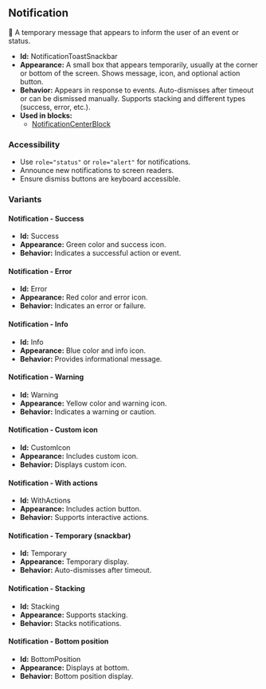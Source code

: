 ## Notification
🔔 A temporary message that appears to inform the user of an event or status.
- **Id:** NotificationToastSnackbar
- **Appearance:** A small box that appears temporarily, usually at the corner or bottom of the screen. Shows message, icon, and optional action button.
- **Behavior:** Appears in response to events. Auto-dismisses after timeout or can be dismissed manually. Supports stacking and different types (success, error, etc.).
- **Used in blocks:**
  - [NotificationCenterBlock](../blocks/NotificationCenterBlock.md)
### Accessibility
- Use `role="status"` or `role="alert"` for notifications.
- Announce new notifications to screen readers.
- Ensure dismiss buttons are keyboard accessible.

### Variants
#### Notification - **Success**
- **Id:** Success
- **Appearance:** Green color and success icon.
- **Behavior:** Indicates a successful action or event.
#### Notification - **Error**
- **Id:** Error
- **Appearance:** Red color and error icon.
- **Behavior:** Indicates an error or failure.
#### Notification - **Info**
- **Id:** Info
- **Appearance:** Blue color and info icon.
- **Behavior:** Provides informational message.
#### Notification - **Warning**
- **Id:** Warning
- **Appearance:** Yellow color and warning icon.
- **Behavior:** Indicates a warning or caution.
#### Notification - **Custom icon**
- **Id:** CustomIcon
- **Appearance:** Includes custom icon.
- **Behavior:** Displays custom icon.
#### Notification - **With actions**
- **Id:** WithActions
- **Appearance:** Includes action button.
- **Behavior:** Supports interactive actions.
#### Notification - **Temporary (snackbar)**
- **Id:** Temporary
- **Appearance:** Temporary display.
- **Behavior:** Auto-dismisses after timeout.
#### Notification - **Stacking**
- **Id:** Stacking
- **Appearance:** Supports stacking.
- **Behavior:** Stacks notifications.
#### Notification - **Bottom position**
- **Id:** BottomPosition
- **Appearance:** Displays at bottom.
- **Behavior:** Bottom position display.
